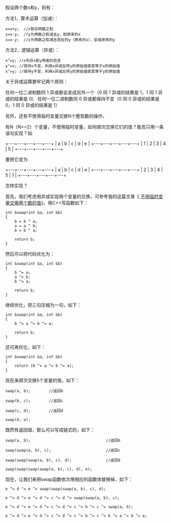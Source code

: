假设两个数x和y，则有：

方法1，算术运算（加减）：

```
x=x+y;  //x暂存两数之和
y=x-y;  //y为两数之和减去y，即原来的x
x=x-y;  //x为两数之和减去现在的y（原来的x），变成原来的y
```

方法2，逻辑运算（异或）：

```
x^=y; //x先存x和y两者的信息
y^=x; //保持x不变，利用x异或反转y的原始值使其等于x的原始值
x^=y; //保持y不变，利用x异或反转y的原始值使其等于y的原始值
```

关于异或运算要牢记两个原则：

任何一位二进制数同 1 异或都会变成另外一个（0 同 1 异或的结果是 1，1 同 1 异或的结果是 0）
任何一位二进制数同 0 异或都保持不变（0 同 0 异或的结果是 0，1 同 0 异或的结果是 1）











另外，还有不使用临时变量交换N个整型数的操作， 

有N（N>=2）个变量，不使用临时变量，如何顺次交换它们的值？能否只用一条语句实现？如

+---+---+---+---+---+
| a | b | c | d | e |
+---+---+---+---+---+
| 1 | 2 | 3 | 4 | 5 |
+---+---+---+---+---+

 

要把它变为

+---+---+---+---+---+
| a | b | c | d | e |
+---+---+---+---+---+
| 2 | 3 | 4 | 5 | 1 |
+---+---+---+---+---+

怎样实现？

首先，我们考虑用异或实现两个变量的交换，可参考我的这篇文章《 [不用临时变量交换两个数的值](http://blog.chinaunix.net/u/22520/showart_234910.html)》。用C++写函数如下：

 

```
int &swap(int &a, int &b)
{
    b = b ^ a;
    a = a ^ b;
    b = b ^ a;

    return b;
}
```

然后可以把代码优化为：

```
int &swap(int &a, int &b)
{
    b ^= a;
    a ^= b;
    b ^= a;

    return b;
}
```

继续优化，把三句压缩为一句，如下：

```
int &swap(int &a, int &b)
{
    b ^= a ^= b ^= a;
    
    return b;
}
```

还可再优化，如下：

```
int &swap(int &a, int &b)
{
    return (b ^= a ^= b ^= a);
}
```

现在来顺次交换5个变量的值，如下：

```
swap(a, b);        //返回b

swap(b, c);        //返回c

swap(c, d);        //返回d

swap(d, e); 
```

既然有返回值，那么可以写成链式的，如下：

```
swap(a, b);                                 //返回b

swap(swap(a, b), c);                        //返回c

swap(swap(swap(a, b), c), d);               //返回d

swap(swap(swap(swap(a, b), c), d), e);  
```

现在，让我们来把swap函数依次用相应的函数体替换掉，如下：

```
e ^= d ^= e ^= swap(swap(swap(a, b), c), d);

e ^= d ^= e ^= d ^= c ^= d ^= swap(swap(a, b), c);

e ^= d ^= e ^= d ^= c ^= d ^= c ^= b ^= c ^= swap(a, b);

e ^= d ^= e ^= d ^= c ^= d ^= c ^= b ^= c ^= b ^= a ^= b ^= a;
```
